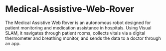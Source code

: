 # Medical-Assistive-Web-Rover
The Medical Assistive Web Rover is an autonomous robot designed for patient monitoring and medication assistance in hospitals. Using Visual SLAM, it navigates through patient rooms, collects vitals via a digital thermometer and breathing monitor, and sends the data to a doctor through an app.

